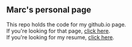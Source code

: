 ## Marc's personal page
This repo holds the code for my github.io page.
<br/>If you're looking for that page, [click here](http://MarcFichtel.github.io).
<br/>If you're looking for my resume, [click here](http://MarcFichtel.github.io/resume).